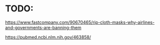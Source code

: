 # TODO:

https://www.fastcompany.com/90670465/rip-cloth-masks-why-airlines-and-governments-are-banning-them

https://pubmed.ncbi.nlm.nih.gov/463858/